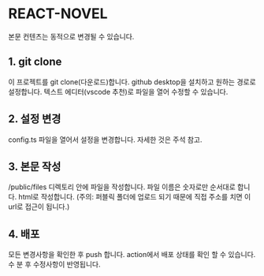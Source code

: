 # REACT-NOVEL
본문 컨텐츠는 동적으로 변경될 수 있습니다.

## 1. git clone
이 프로젝트를 git clone(다운로드)합니다. github desktop을 설치하고 원하는 경로로 설정합니다.
텍스트 에디터(vscode 추천)로 파일을 열어 수정할 수 있습니다.

## 2. 설정 변경
config.ts 파일을 열어서 설정을 변경합니다. 자세한 것은 주석 참고.

## 3. 본문 작성
/public/files 디렉토리 안에 파일을 작성합니다. 파일 이름은 숫자로만 순서대로 합니다.
html로 작성합니다.
(주의: 퍼블릭 폴더에 업로드 되기 때문에 직접 주소를 치면 이 url로 접근이 됩니다.)

## 4. 배포
모든 변경사항을 확인한 후 push 합니다. action에서 배포 상태를 확인 할 수 있습니다. 수 분 후 수정사항이 반영됩니다.